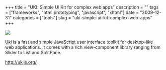 +++
title = "UKI: Simple UI Kit for complex web apps"
description = ""
tags = ["frameworks", "html prototyping", "javascript", "xhtml"]
date = "2009-12-31"
categories = ["tools"]
slug = "uki-simple-ui-kit-complex-web-apps"
+++


<div class="tool-screenshot mb1"><a href="http://ukijs.org/"><img id="bluga-thumbnail-2675" class="bluga-thumbnail custom" src="/media/bluga/
wt522faa46a8d88_custom.jpg"/></a></div><p><a href="http://ukijs.org/">Uki</a> is a fast and simple JavaScript user interface toolkit for desktop-like web applications. It comes with a rich view-component library ranging from Slider to List and SplitPane.</p>

  
<p><a href="http://ukijs.org/">http://ukijs.org/</a></p>
      
